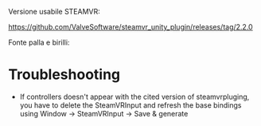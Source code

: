 Versione usabile STEAMVR:

https://github.com/ValveSoftware/steamvr_unity_plugin/releases/tag/2.2.0


Fonte palla e birilli:


# Troubleshooting
- If controllers doesn't appear with the cited version of steamvrpluging, you have to delete the SteamVRInput and refresh the base bindings using Window -> SteamVRInput -> Save & generate